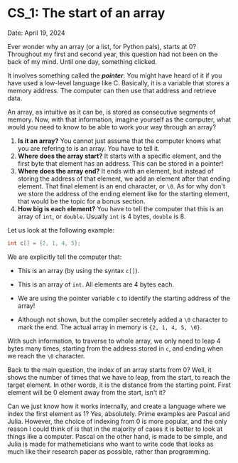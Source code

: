 # CS_1: The start of an array

Date: April 19, 2024

Ever wonder why an array (or a list, for Python pals), starts at 0? Throughout my first and second year, this question had not been on the back of my mind. Until one day, something clicked.

It involves something called the ***pointer***. You might have heard of it if you have used a low-level language like C. Basically, it is a variable that stores a memory address. The computer can then use that address and retrieve data.

An array, as intuitive as it can be, is stored as consecutive segments of memory. Now, with that information, imagine yourself as the computer, what would you need to know to be able to work your way through an array?

1. **Is it an array?** You cannot just assume that the computer knows what you are refering to is an array. You have to tell it.
2. **Where does the array start?** It starts with a specific element, and the first byte that element has an address. This can be stored in a pointer!
3. **Where does the array end?** It ends with an element, but instead of storing the address of that element, we add an element after that ending element. That final element is an end character, or `\0`. As for why don't we store the address of the ending element like for the starting element, that would be the topic for a bonus section.
4. **How big is each element?** You have to tell the computer that this is an array of `int`, or `double`. Usually `int` is 4 bytes, `double` is 8.

Let us look at the following example:

```c
int c[] = {2, 1, 4, 5}; 
```

We are explicitly tell the computer that:

- This is an array (by using the syntax `c[]`).

- This is an array of `int`. All elements are 4 bytes each.

- We are using the pointer variable `c` to identify the starting address of the array!

- Although not shown, but the compiler secretely added a `\0` character to mark the end. The actual array in memory is `{2, 1, 4, 5, \0}`.

With such information, to traverse to whole array, we only need to leap 4 bytes many times, starting from the address stored in `c`, and ending when we reach the `\0` character.

Back to the main question, the index of an array starts from 0? Well, it shows the number of times that we have to leap, from the start, to reach the target element. In other words, it is the distance from the starting point. First element will be 0 element away from the start, isn't it?

Can we just know how it works internally, and create a language where we index the first element as 1? Yes, absolutely. Prime examples are Pascal and Julia. However, the choice of indexing from 0 is more popular, and the only reason I could think of is that in the majority of cases it is better to look at things like a computer. Pascal on the other hand, is made to be simple, and Julia is made for mathemeticians who want to write code that looks as much like their research paper as possible, rather than programming.